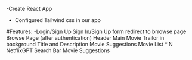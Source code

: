 -Create React App
- Configured Tailwind css in our app

#Features:
-Login/Sign Up
  Sign In/Sign Up form 
  redirect to brrowse page
Browse Page (after authentication)
  Header
  Main Movie 
    Trailor in background
    Title and Description
    Movie Suggestions
      Movie List * N
NetflixGPT
  Search Bar
  Movie Suggestions
